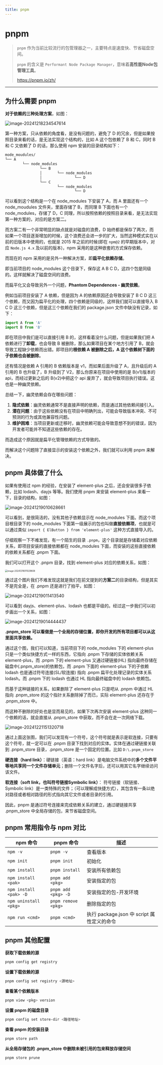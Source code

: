 ```yaml
---
title: pnpm
---
```


# pnpm

> `pnpm` 作为当前比较流行的包管理器之一，主要特点是速度快、节省磁盘空间。
>
> `pnpm` 的含义是 `Performant Node Package Manager`，意味着**高性能Node包管理工具**。
>
> https://pnpm.io/zh/

---

## 为什么需要 pnpm

**对于依赖的三种处理方案**，如图：

![image-20241218234547614](https://cos.coderjc.cn/blog/image-20241218234547614.png)

第一种方案，只从依赖的角度看，是没有问题的，避免了 D 的冗余，但是如果按照目录来看的话，是无法实现这个结构的，比如 A 这个包依赖了 B 和 C，同时 B 和 C 又依赖了 D 的话，那么使用 npm 安装的目录结构如下：

```bash
mode_moudules/
└── A
		└── node_modules 
				└── B		
				│		└── node_modules 
				│				└── D
				└── C		
						└── node_modules 
								└── D
```

可以看到这个结构是一个在 node_modules 下安装了 A，而 A 里面还有一个 node_moudules 文件夹，里面存储了 B，而同理 B 下面也有一个 node_modules，存储了 D，C 同理，所以按照依赖的按照目录来看，是无法实现第一种方案的，对应的是方案二。

而方案二有一个非常明显的缺点就是对磁盘的浪费，D 始终都是保存了两次，而如果一个项目逐渐增加的时候，这个浪费还会进一步的扩大，当然这种模式实在以前的旧版本中使用的，也就是 2015 年之前的时候(即在 `npm@2` 的早期版本中，对应 `Node.js 4.x` 及以前的版本)，npm 采用的是这种嵌套的方式保存依赖。

而现在的 npm 采用的是另外一种解决方案，即**扁平化依赖存储**。

即当前项目的 node_modules 这个目录下，保存这 A B C D，这四个包是同级的。这样就解决了磁盘空间的浪费。

而扁平化又会导致另外一个问题，**Phantom Dependences - 幽灵依赖**。

例如当前项目安装了 A 依赖，但是因为 A 的依赖原因还会导致安装了 B C D 这三个依赖，而又因为扁平化的处理，四个依赖是同级的，这样我们就可以直接导入 B C D 这三个依赖，但是这三个依赖在我们的 package.json 文件中缺没有记录，如下：

```javascript
import A from 'A'
import B from 'B'
```

即在项目中我们是可以直接引用 B 的，这样看着没什么问题，但是如果我们把 A 依赖进行了**卸载**，也会导致 B 被删除，那么如果项目在某个地方引用了 B，就会导致工程缺少依赖而出错。即项目的**根依赖 A 被删除之后，A  这个依赖树下面的子依赖也会被删除**。

还有情况是依赖 A 引用的 B 依赖版本是 v1，而如果后面升级了 A，且升级后的 A 引用的 B 也升级了，B 升级到了 V2，那么你原来在项目中使用的是 B(v1)版本的 api，而经过更新之后的 B(v2)中把这个 api 废弃了，就会导致项目执行错误。这也是一种幽灵依赖。

总结一下，幽灵依赖会存在哪些问题：

1. **隐式依赖**：幽灵依赖通常不是直接声明的依赖，而是通过其他依赖间接引入。
2. **潜在问题**：由于这些依赖没有在项目中明确列出，可能会导致版本冲突、不可预测的行为或其他兼容性问题。
3. **维护困难**：当项目更新或迁移时，幽灵依赖可能会导致意想不到的错误，因为开发者可能并不知道这些依赖的存在。

而造成这个原因就是扁平化管理依赖的方式导致的。

而解决这个问题除了直接显示的安装这个依赖之外，我们就可以利用 pnpm 来解决。

## pnpm 具体做了什么

如果有使用过 npm 的经验，在安装了 element-plus 之后，还会安装很多子依赖，比如 lodash、dayjs 等等。我们使用 pnpm 来安装 element-plus 来看一下，目录的结构，如图：

![image-20241219010628661](https://cos.coderjc.cn/blog/image-20241219010628661.png)

可以看到，是很简洁的，没有其他子依赖显示在 node_modules 下面。而这个项目根目录下的 node_modules 下面第一级展示的包也叫做**直接依赖项**，也就是可以通过类似 `import { ElButton } from 'element-plus'` 这种方式直接导入的。

仔细观察一下不难发现，有一个陌生的目录 `.pnpm`，这个目录就是存储着对应依赖关系，即项目安装的直接依赖都在 node_modules 下面，而安装的这些直接依赖的依赖关系都在 .pnpm 下面。

我们可以打开这个 .pnpm 目录，找到 element-plus 对应的依赖关系，如图：

<img src="https://cos.coderjc.cn/blog/image-20241219011029608.png" alt="image-20241219011029608" style="zoom:50%;" />

通过这个图片我们不难发现这就是我们在前文提到的**方案二**的目录结构，但是其实不是完全是，在 .pnpm 还是进行了拍平，如图：

![image-20241219011413540](https://cos.coderjc.cn/blog/image-20241219011413540.png)

可以看到 dayjs、element-plus、lodash 也都是平级的。经过这一步我们可以初步画出一个关系，如图：

![image-20241219014444437](https://cos.coderjc.cn/blog/image-20241219014444437.png)

**.pnpm_store 可以看做是一个全局的存储位置，即你开发的所有项目都可以从这里面共享依赖。**

通过这个图，我们可以知道，当前项目下的 node_modules 下的 element-plus 只是一个类似快捷方式一样的东西，它指向 .pnpm 下存储的实体依赖关系 element-plus，而 .pnpm 下的 element-plus 又通过硬链接(HL) 指向最终存储在磁盘中(.pnpm_store)的依赖包，而 .pnpm 下面的 element-plus 下的子依赖 lodash 也是通过符号连接(SL/软连接) 指向 .pnpm 扁平化处理记录的实体关系 lodash。而 .pnpm 下的 lodash 也通过 HL 指向最终磁盘中的 lodash 依赖包。

而基于这种链接的关系，如果删除了 element-plus 只是吧从 .pnpm 中通过 HL 指向 .pnpm_store 的这个指针关系删除掉了而已，实际 element-plus 还存在于 .pnpm_store 中。

而这种不删除的好处也是显而易见的，如果下次再次安装 element-plus 这种同一个依赖的话，就会直接从 .pnpm_store 中获取，而不会在走一次网络下载。

![image-20241221151320718](https://cos.coderjc.cn/blog/image-20241221151320718.png)

通过上面这张图，我们可以发现有一个符号，这个符号就是表示是软连接，只要有这个符号，就一定可以在 .pnpm 目录下找到对应的实体。实体在通过硬链接关联到 .pnpm_store 目录，.pnpm_store 是一个固定的位置。比如 `D:\.pnpm_store`

**硬连接（hard link）**：硬链接（英语：hard link）是电脑文件系统中的**多个文件平等地共享同一个文件存储单元**；删除一个文件名字后，还可以用其它名字继续访问该文件。

**软连接（soft link，也叫符号链接Symbolic link）**： 符号链接（软链接、Symbolic link）是一类特殊的文件；（可以理解成快捷方式），其包含有一条以绝对路径或者相对路径的形式指向其它文件或者目录的引用。

因此，pnpm 是通过符号连接来完成依赖关系的建立，通过硬链接共享 .pnpm_store 中全局存储的包，来节省磁盘空间。

## pnpm 常用指令与 npm 对比

| **npm 命令**           | **pnpm 命令**       | **描述**                                   |
| ---------------------- | ------------------- | ------------------------------------------ |
| `npm -v`               | `pnpm -v`           | 查看版本                                   |
| `npm init`             | `pnpm init`         | 初始化                                     |
| `npm install`          | `pnpm install`      | 安装所有依赖包                             |
| `npm install <pak>`    | `pnpm add <pkg>`    | 安装指定的包                               |
| `npm install <pak> -D` | `pnpm add <pkg> -D` | 安装指定的包-开发环境                      |
| `npm uninstall <pkg>`  | `pnpm remove <pkg>` | 删除指定的包                               |
| `npm run <cmd>`        | `pnpm <cmd>`        | 执行 package.json 中 script 属性定义的命令 |

## pnpm 其他配置

**获取下载依赖的源**

```bash
pnpm config get registry
```

**设置下载依赖的源**

```bash
pnpm config set registry <源地址>
```

**查看某个依赖版本**

```bash
pnpm view <pkg> version
```

**设置 pnpm 的磁盘目录**

```bash
pnpm config set store-dir <路径地址>
```

**查看 pnpm 的安装目录**

```bash
pnpm store path
```

**从全局存储包的 .pnpm_store 中删除未被引用的包来释放存储空间**

```bash
pnpm store prune
```




